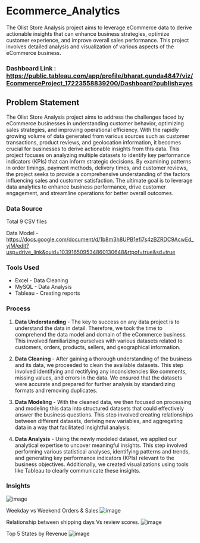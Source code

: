 # Ecommerce_Analytics
The Olist Store Analysis project aims to leverage eCommerce data to derive actionable insights that can enhance business strategies, optimize customer experience, and improve overall sales performance. This project involves detailed analysis and visualization of various aspects of the eCommerce business.

### Dashboard Link : https://public.tableau.com/app/profile/bharat.gunda4847/viz/EcommerceProject_17223558839200/Dashboard?publish=yes

## Problem Statement

The Olist Store Analysis project aims to address the challenges faced by eCommerce businesses in understanding customer behavior, optimizing sales strategies, and improving operational efficiency. With the rapidly growing volume of data generated from various sources such as customer transactions, product reviews, and geolocation information, it becomes crucial for businesses to derive actionable insights from this data. This project focuses on analyzing multiple datasets to identify key performance indicators (KPIs) that can inform strategic decisions. By examining patterns in order timings, payment methods, delivery times, and customer reviews, the project seeks to provide a comprehensive understanding of the factors influencing sales and customer satisfaction. The ultimate goal is to leverage data analytics to enhance business performance, drive customer engagement, and streamline operations for better overall outcomes.


### Data Source
Total 9 CSV files

Data Model - https://docs.google.com/document/d/1b8m3h8UPB1efi7s4zBZRDC9AcwEd_yjM/edit?usp=drive_link&ouid=103916509534860130648&rtpof=true&sd=true


### Tools Used
- Excel - Data Cleaning
- MySQL - Data Analysis
- Tableau - Creating reports

### Process
1. **Data Understanding** - The key to success on any data project is to understand the data in detail. Therefore, we took the time to comprehend the data model and domain of the eCommerce business. This involved familiarizing ourselves with various datasets related to customers, orders, products, sellers, and geographical information.

2. **Data Cleaning** - After gaining a thorough understanding of the business and its data, we proceeded to clean the available datasets. This step involved identifying and rectifying any inconsistencies like comments, missing values, and errors in the data. We ensured that the datasets were accurate and prepared for further analysis by standardizing formats and removing duplicates.

3. **Data Modeling** - With the cleaned data, we then focused on processing and modeling this data into structured datasets that could effectively answer the business questions. This step involved creating relationships between different datasets, deriving new variables, and aggregating data in a way that facilitated insightful analysis. 

4. **Data Analysis** - Using the newly modeled dataset, we applied our analytical expertise to uncover meaningful insights. This step involved performing various statistical analyses, identifying patterns and trends, and generating key performance indicators (KPIs) relevant to the business objectives. Additionally, we created visualizations using tools like Tableau to clearly communicate these insights.

### Insights

![image](https://github.com/user-attachments/assets/551b3378-7d2f-41b6-abfd-12db80bee7f3)

Weekday vs Weekend Orders & Sales
![image](https://github.com/user-attachments/assets/52de3619-1cca-42d8-afe0-4cdc8b5cd213)

Relationship between shipping days Vs review scores.
![image](https://github.com/user-attachments/assets/5226c524-6539-4ed4-ad58-ea6c95796826)

Top 5 States by Revenue
![image](https://github.com/user-attachments/assets/d920d760-bea0-4bf3-9e4d-56eb050be4b5)

